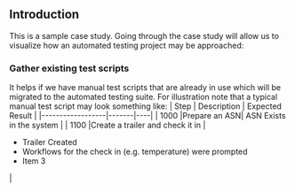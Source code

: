 ## Introduction

This is a sample case study.  Going through the case study will allow us to visualize how an automated testing project may be approached:

### Gather existing test scripts
It helps if we have manual test scripts that are already in use which will be migrated to the automated testing suite.  For illustration note that a typical manual test script may look something like:
| Step | Description | Expected Result |
|------------------|-------|----|
| 1000 |Prepare an ASN| ASN Exists in the system |
| 1100 |Create a trailer and check it in | <ul> <li> Trailer Created </li> <li> Workflows for the check in (e.g. temperature) were prompted </li> <li>Item 3</li></ul> |


